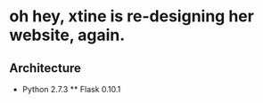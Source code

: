 oh hey, xtine is re-designing her website, again.
=================================================

Architecture
------------
* Python 2.7.3
** Flask 0.10.1
